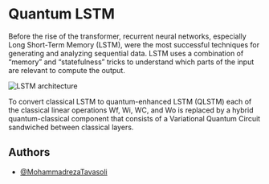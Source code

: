 
# Quantum LSTM


Before the rise of the transformer, recurrent neural networks, especially Long Short-Term Memory (LSTM), were the most successful techniques for generating and analyzing sequential data. LSTM uses a combination of “memory” and “statefulness” tricks to understand which parts of the input are relevant to compute the output.


![LSTM architecture](https://github.com/MohammadrezaTavasoli/Quantum-LSTM/blob/master/figs/Structure-of-the-LSTM-cell-and-equations-that-describe-the-gates-of-an-LSTM-cell.png)

To convert classical LSTM to quantum-enhanced LSTM (QLSTM) each of the classical linear operations Wf, Wi, WC, and Wo is replaced by a hybrid quantum-classical component that consists of a Variational Quantum Circuit sandwiched between classical layers.

## Authors

- [@MohammadrezaTavasoli](https://github.com/MohammadrezaTavasoli)


